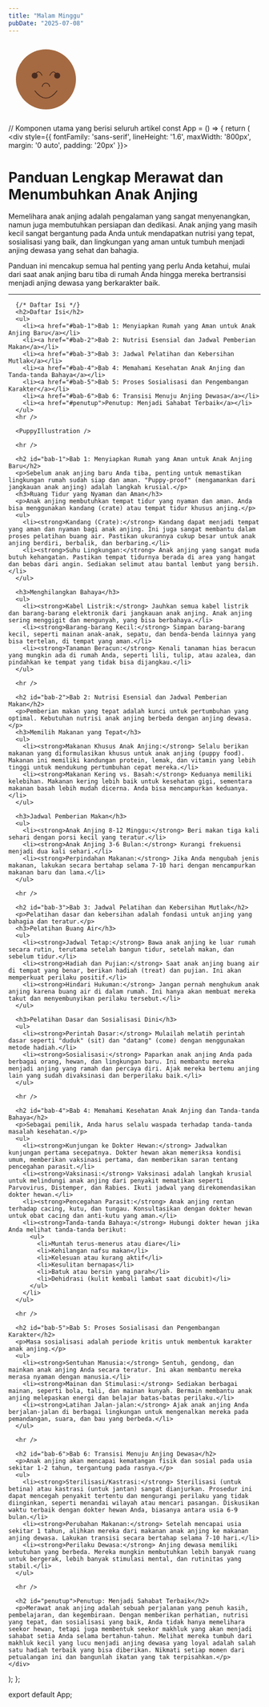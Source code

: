 ```yaml
---
title: "Malam Minggu"
pubDate: "2025-07-08"
---
```


  <div style={{ textAlign: 'center', marginBottom: '2rem' }}>
    <svg width="150" height="150" viewBox="0 0 100 100" xmlns="http://www.w3.org/2000/svg">
      {/* Kepala */}
      <circle cx="50" cy="50" r="40" fill="#a56a42"/>
      {/* Mata */}
      <path d="M35 45 Q40 35 45 45 M65 45 Q60 35 55 45" stroke="#4a2c1f" strokeWidth="3" fill="none" strokeLinecap="round"/>
      <circle cx="35" cy="45" r="4" fill="#4a2c1f"/>
      <circle cx="65" cy="45" r="4" fill="#4a2c1f"/>
      {/* Mulut */}
      <path d="M45 60 A5 5 0 0 1 55 60" stroke="#4a2c1f" strokeWidth="2" fill="none" strokeLinecap="round"/>
      {/* Telinga */}
      <path d="M25 25 Q35 15 45 25 Q45 35 35 35 Q25 35 25 25" fill="#a56a42"/>
      <path d="M75 25 Q65 15 55 25 Q55 35 65 35 Q75 35 75 25" fill="#a56a42"/>
      {/* Hidung */}
      <path d="M35 65 Q50 85 65 65" stroke="#4a2c1f" strokeWidth="2" fill="none"/>
    </svg>
  </div>


// Komponen utama yang berisi seluruh artikel
const App = () => {
  return (
    <div style={{ fontFamily: 'sans-serif', lineHeight: '1.6', maxWidth: '800px', margin: '0 auto', padding: '20px' }}>
      <h1>Panduan Lengkap Merawat dan Menumbuhkan Anak Anjing</h1>
      <p>Memelihara anak anjing adalah pengalaman yang sangat menyenangkan, namun juga membutuhkan persiapan dan dedikasi. Anak anjing yang masih kecil sangat bergantung pada Anda untuk mendapatkan nutrisi yang tepat, sosialisasi yang baik, dan lingkungan yang aman untuk tumbuh menjadi anjing dewasa yang sehat dan bahagia.</p>
      <p>Panduan ini mencakup semua hal penting yang perlu Anda ketahui, mulai dari saat anak anjing baru tiba di rumah Anda hingga mereka bertransisi menjadi anjing dewasa yang berkarakter baik.</p>
      <hr />

      {/* Daftar Isi */}
      <h2>Daftar Isi</h2>
      <ul>
        <li><a href="#bab-1">Bab 1: Menyiapkan Rumah yang Aman untuk Anak Anjing Baru</a></li>
        <li><a href="#bab-2">Bab 2: Nutrisi Esensial dan Jadwal Pemberian Makan</a></li>
        <li><a href="#bab-3">Bab 3: Jadwal Pelatihan dan Kebersihan Mutlak</a></li>
        <li><a href="#bab-4">Bab 4: Memahami Kesehatan Anak Anjing dan Tanda-tanda Bahaya</a></li>
        <li><a href="#bab-5">Bab 5: Proses Sosialisasi dan Pengembangan Karakter</a></li>
        <li><a href="#bab-6">Bab 6: Transisi Menuju Anjing Dewasa</a></li>
        <li><a href="#penutup">Penutup: Menjadi Sahabat Terbaik</a></li>
      </ul>
      <hr />

      <PuppyIllustration />

      <hr />

      <h2 id="bab-1">Bab 1: Menyiapkan Rumah yang Aman untuk Anak Anjing Baru</h2>
      <p>Sebelum anak anjing baru Anda tiba, penting untuk memastikan lingkungan rumah sudah siap dan aman. "Puppy-proof" (mengamankan dari jangkauan anak anjing) adalah langkah krusial.</p>
      <h3>Ruang Tidur yang Nyaman dan Aman</h3>
      <p>Anak anjing membutuhkan tempat tidur yang nyaman dan aman. Anda bisa menggunakan kandang (crate) atau tempat tidur khusus anjing.</p>
      <ul>
        <li><strong>Kandang (Crate):</strong> Kandang dapat menjadi tempat yang aman dan nyaman bagi anak anjing. Ini juga sangat membantu dalam proses pelatihan buang air. Pastikan ukurannya cukup besar untuk anak anjing berdiri, berbalik, dan berbaring.</li>
        <li><strong>Suhu Lingkungan:</strong> Anak anjing yang sangat muda butuh kehangatan. Pastikan tempat tidurnya berada di area yang hangat dan bebas dari angin. Sediakan selimut atau bantal lembut yang bersih.</li>
      </ul>

      <h3>Menghilangkan Bahaya</h3>
      <ul>
        <li><strong>Kabel Listrik:</strong> Jauhkan semua kabel listrik dan barang-barang elektronik dari jangkauan anak anjing. Anak anjing sering menggigit dan mengunyah, yang bisa berbahaya.</li>
        <li><strong>Barang-barang Kecil:</strong> Simpan barang-barang kecil, seperti mainan anak-anak, sepatu, dan benda-benda lainnya yang bisa tertelan, di tempat yang aman.</li>
        <li><strong>Tanaman Beracun:</strong> Kenali tanaman hias beracun yang mungkin ada di rumah Anda, seperti lili, tulip, atau azalea, dan pindahkan ke tempat yang tidak bisa dijangkau.</li>
      </ul>

      <hr />

      <h2 id="bab-2">Bab 2: Nutrisi Esensial dan Jadwal Pemberian Makan</h2>
      <p>Pemberian makan yang tepat adalah kunci untuk pertumbuhan yang optimal. Kebutuhan nutrisi anak anjing berbeda dengan anjing dewasa.</p>
      <h3>Memilih Makanan yang Tepat</h3>
      <ul>
        <li><strong>Makanan Khusus Anak Anjing:</strong> Selalu berikan makanan yang diformulasikan khusus untuk anak anjing (puppy food). Makanan ini memiliki kandungan protein, lemak, dan vitamin yang lebih tinggi untuk mendukung pertumbuhan cepat mereka.</li>
        <li><strong>Makanan Kering vs. Basah:</strong> Keduanya memiliki kelebihan. Makanan kering lebih baik untuk kesehatan gigi, sementara makanan basah lebih mudah dicerna. Anda bisa mencampurkan keduanya.</li>
      </ul>

      <h3>Jadwal Pemberian Makan</h3>
      <ul>
        <li><strong>Anak Anjing 8-12 Minggu:</strong> Beri makan tiga kali sehari dengan porsi kecil yang teratur.</li>
        <li><strong>Anak Anjing 3-6 Bulan:</strong> Kurangi frekuensi menjadi dua kali sehari.</li>
        <li><strong>Perpindahan Makanan:</strong> Jika Anda mengubah jenis makanan, lakukan secara bertahap selama 7-10 hari dengan mencampurkan makanan baru dan lama.</li>
      </ul>

      <hr />

      <h2 id="bab-3">Bab 3: Jadwal Pelatihan dan Kebersihan Mutlak</h2>
      <p>Pelatihan dasar dan kebersihan adalah fondasi untuk anjing yang bahagia dan teratur.</p>
      <h3>Pelatihan Buang Air</h3>
      <ul>
        <li><strong>Jadwal Tetap:</strong> Bawa anak anjing ke luar rumah secara rutin, terutama setelah bangun tidur, setelah makan, dan sebelum tidur.</li>
        <li><strong>Hadiah dan Pujian:</strong> Saat anak anjing buang air di tempat yang benar, berikan hadiah (treat) dan pujian. Ini akan memperkuat perilaku positif.</li>
        <li><strong>Hindari Hukuman:</strong> Jangan pernah menghukum anak anjing karena buang air di dalam rumah. Ini hanya akan membuat mereka takut dan menyembunyikan perilaku tersebut.</li>
      </ul>

      <h3>Pelatihan Dasar dan Sosialisasi Dini</h3>
      <ul>
        <li><strong>Perintah Dasar:</strong> Mulailah melatih perintah dasar seperti "duduk" (sit) dan "datang" (come) dengan menggunakan metode hadiah.</li>
        <li><strong>Sosialisasi:</strong> Paparkan anak anjing Anda pada berbagai orang, hewan, dan lingkungan baru. Ini membantu mereka menjadi anjing yang ramah dan percaya diri. Ajak mereka bertemu anjing lain yang sudah divaksinasi dan berperilaku baik.</li>
      </ul>

      <hr />

      <h2 id="bab-4">Bab 4: Memahami Kesehatan Anak Anjing dan Tanda-tanda Bahaya</h2>
      <p>Sebagai pemilik, Anda harus selalu waspada terhadap tanda-tanda masalah kesehatan.</p>
      <ul>
        <li><strong>Kunjungan ke Dokter Hewan:</strong> Jadwalkan kunjungan pertama secepatnya. Dokter hewan akan memeriksa kondisi umum, memberikan vaksinasi pertama, dan memberikan saran tentang pencegahan parasit.</li>
        <li><strong>Vaksinasi:</strong> Vaksinasi adalah langkah krusial untuk melindungi anak anjing dari penyakit mematikan seperti Parvovirus, Distemper, dan Rabies. Ikuti jadwal yang direkomendasikan dokter hewan.</li>
        <li><strong>Pencegahan Parasit:</strong> Anak anjing rentan terhadap cacing, kutu, dan tungau. Konsultasikan dengan dokter hewan untuk obat cacing dan anti-kutu yang aman.</li>
        <li><strong>Tanda-tanda Bahaya:</strong> Hubungi dokter hewan jika Anda melihat tanda-tanda berikut:
          <ul>
            <li>Muntah terus-menerus atau diare</li>
            <li>Kehilangan nafsu makan</li>
            <li>Kelesuan atau kurang aktif</li>
            <li>Kesulitan bernapas</li>
            <li>Batuk atau bersin yang parah</li>
            <li>Dehidrasi (kulit kembali lambat saat dicubit)</li>
          </ul>
        </li>
      </ul>

      <hr />

      <h2 id="bab-5">Bab 5: Proses Sosialisasi dan Pengembangan Karakter</h2>
      <p>Masa sosialisasi adalah periode kritis untuk membentuk karakter anak anjing.</p>
      <ul>
        <li><strong>Sentuhan Manusia:</strong> Sentuh, gendong, dan mainkan anak anjing Anda secara teratur. Ini akan membantu mereka merasa nyaman dengan manusia.</li>
        <li><strong>Mainan dan Stimulasi:</strong> Sediakan berbagai mainan, seperti bola, tali, dan mainan kunyah. Bermain membantu anak anjing melepaskan energi dan belajar batas-batas perilaku.</li>
        <li><strong>Latihan Jalan-jalan:</strong> Ajak anak anjing Anda berjalan-jalan di berbagai lingkungan untuk mengenalkan mereka pada pemandangan, suara, dan bau yang berbeda.</li>
      </ul>

      <hr />

      <h2 id="bab-6">Bab 6: Transisi Menuju Anjing Dewasa</h2>
      <p>Anak anjing akan mencapai kematangan fisik dan sosial pada usia sekitar 1-2 tahun, tergantung pada rasnya.</p>
      <ul>
        <li><strong>Sterilisasi/Kastrasi:</strong> Sterilisasi (untuk betina) atau kastrasi (untuk jantan) sangat dianjurkan. Prosedur ini dapat mencegah penyakit tertentu dan mengurangi perilaku yang tidak diinginkan, seperti menandai wilayah atau mencari pasangan. Diskusikan waktu terbaik dengan dokter hewan Anda, biasanya antara usia 6-9 bulan.</li>
        <li><strong>Perubahan Makanan:</strong> Setelah mencapai usia sekitar 1 tahun, alihkan mereka dari makanan anak anjing ke makanan anjing dewasa. Lakukan transisi secara bertahap selama 7-10 hari.</li>
        <li><strong>Perilaku Dewasa:</strong> Anjing dewasa memiliki kebutuhan yang berbeda. Mereka mungkin membutuhkan lebih banyak ruang untuk bergerak, lebih banyak stimulasi mental, dan rutinitas yang stabil.</li>
      </ul>

      <hr />

      <h2 id="penutup">Penutup: Menjadi Sahabat Terbaik</h2>
      <p>Merawat anak anjing adalah sebuah perjalanan yang penuh kasih, pembelajaran, dan kegembiraan. Dengan memberikan perhatian, nutrisi yang tepat, dan sosialisasi yang baik, Anda tidak hanya memelihara seekor hewan, tetapi juga membentuk seekor makhluk yang akan menjadi sahabat setia Anda selama bertahun-tahun. Melihat mereka tumbuh dari makhluk kecil yang lucu menjadi anjing dewasa yang loyal adalah salah satu hadiah terbaik yang bisa diberikan. Nikmati setiap momen dari petualangan ini dan bangunlah ikatan yang tak terpisahkan.</p>
    </div>
  );
};

export default App;
